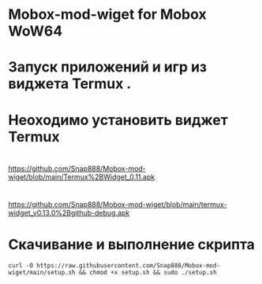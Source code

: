 # Mobox-mod-wiget for Mobox WoW64 
#
#
#
# Запуск приложений и игр из виджета Termux .
#
#
#





# Неоходимо установить виджет Termux
#
#
https://github.com/Snap888/Mobox-mod-wiget/blob/main/Termux%2BWidget_0.11.apk
#
#
https://github.com/Snap888/Mobox-mod-wiget/blob/main/termux-widget_v0.13.0%2Bgithub-debug.apk
#
#
#


# Скачивание и выполнение скрипта
```
curl -O https://raw.githubusercontent.com/Snap888/Mobox-mod-wiget/main/setup.sh && chmod +x setup.sh && sudo ./setup.sh
```





